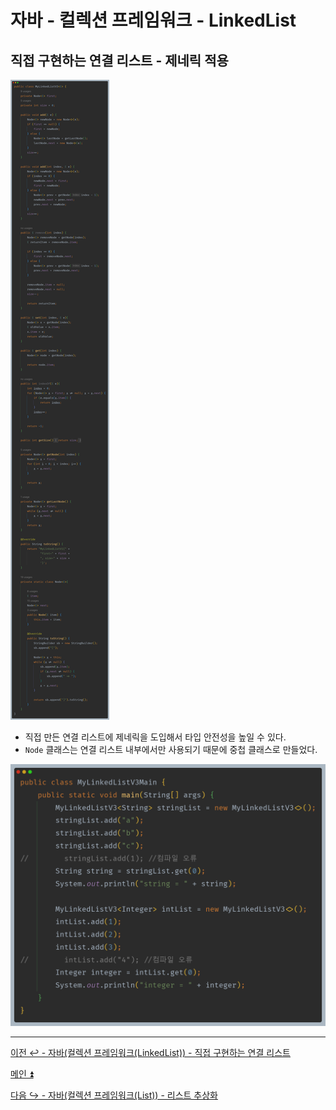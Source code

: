 # 자바 - 컬렉션 프레임워크 - LinkedList

## 직접 구현하는 연결 리스트 - 제네릭 적용

![img_28.png](image/img_28.png)

- 직접 만든 연결 리스트에 제네릭을 도입해서 타입 안전성을 높일 수 있다.
- `Node` 클래스는 연결 리스트 내부에서만 사용되기 때문에 중첩 클래스로 만들었다.

![img_29.png](image/img_29.png)

---

[이전 ↩️ - 자바(컬렉션 프레임워크(LinkedList)) - 직접 구현하는 연결 리스트](https://github.com/genesis12345678/TIL/blob/main/Java/mid_2/jcf/linkedlist/LinkedList.md)

[메인 ⏫](https://github.com/genesis12345678/TIL/blob/main/Java/mid_2/Main.md)

[다음 ↪️ - 자바(컬렉션 프레임워크(List)) - 리스트 추상화]()